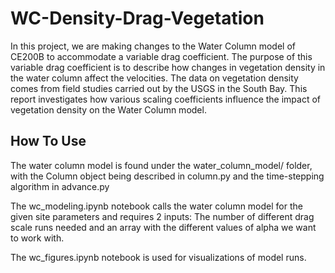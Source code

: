 # WC-Density-Drag-Vegetation

In this project, we are making changes to the Water Column model of CE200B to accommodate a variable drag coefficient. The purpose of this variable drag coefficient is to describe how changes in vegetation density in the water column affect the velocities. The data on vegetation density comes from field studies carried out by the USGS in the South Bay. This report investigates how various scaling coefficients influence the impact of vegetation density on the Water Column model.
## How To Use

The water column model is found under the water_column_model/ folder, with the Column object being described in column.py and the time-stepping algorithm in advance.py

The wc_modeling.ipynb notebook calls the water column model for the given site parameters and requires 2 inputs: The number of different drag scale runs needed and an array with the different values of alpha we want to work with.

The wc_figures.ipynb notebook is used for visualizations of model runs.

